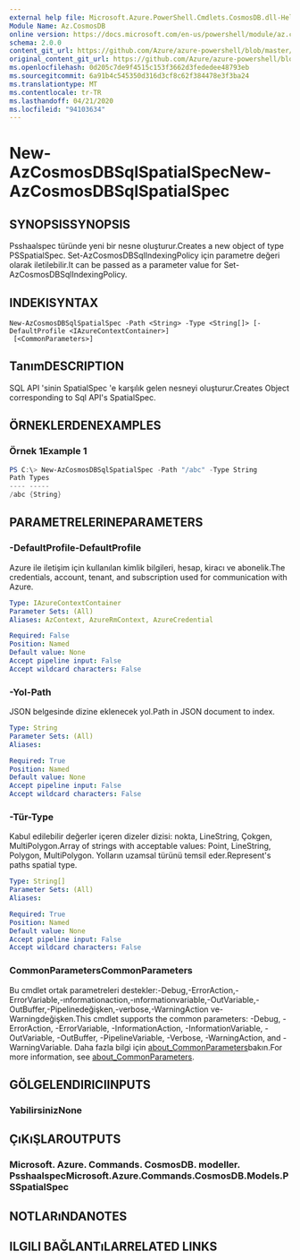 ```yaml
---
external help file: Microsoft.Azure.PowerShell.Cmdlets.CosmosDB.dll-Help.xml
Module Name: Az.CosmosDB
online version: https://docs.microsoft.com/en-us/powershell/module/az.cosmosdb/new-azcosmosdbsqlspatialspec
schema: 2.0.0
content_git_url: https://github.com/Azure/azure-powershell/blob/master/src/CosmosDB/CosmosDB/help/New-AzCosmosDBSqlSpatialSpec.md
original_content_git_url: https://github.com/Azure/azure-powershell/blob/master/src/CosmosDB/CosmosDB/help/New-AzCosmosDBSqlSpatialSpec.md
ms.openlocfilehash: 0d205c7de9f4515c153f3662d3fededee48793eb
ms.sourcegitcommit: 6a91b4c545350d316d3cf8c62f384478e3f3ba24
ms.translationtype: MT
ms.contentlocale: tr-TR
ms.lasthandoff: 04/21/2020
ms.locfileid: "94103634"
---
```

# <span data-ttu-id="6a009-101">New-AzCosmosDBSqlSpatialSpec</span><span class="sxs-lookup"><span data-stu-id="6a009-101">New-AzCosmosDBSqlSpatialSpec</span></span>

## <span data-ttu-id="6a009-102">SYNOPSIS</span><span class="sxs-lookup"><span data-stu-id="6a009-102">SYNOPSIS</span></span>
<span data-ttu-id="6a009-103">Psshaalspec türünde yeni bir nesne oluşturur.</span><span class="sxs-lookup"><span data-stu-id="6a009-103">Creates a new object of type PSSpatialSpec.</span></span> <span data-ttu-id="6a009-104">Set-AzCosmosDBSqlIndexingPolicy için parametre değeri olarak iletilebilir.</span><span class="sxs-lookup"><span data-stu-id="6a009-104">It can be passed as a parameter value for Set-AzCosmosDBSqlIndexingPolicy.</span></span>

## <span data-ttu-id="6a009-105">INDEKI</span><span class="sxs-lookup"><span data-stu-id="6a009-105">SYNTAX</span></span>

```
New-AzCosmosDBSqlSpatialSpec -Path <String> -Type <String[]> [-DefaultProfile <IAzureContextContainer>]
 [<CommonParameters>]
```

## <span data-ttu-id="6a009-106">Tanım</span><span class="sxs-lookup"><span data-stu-id="6a009-106">DESCRIPTION</span></span>
<span data-ttu-id="6a009-107">SQL API 'sinin SpatialSpec 'e karşılık gelen nesneyi oluşturur.</span><span class="sxs-lookup"><span data-stu-id="6a009-107">Creates Object corresponding to Sql API's SpatialSpec.</span></span>

## <span data-ttu-id="6a009-108">ÖRNEKLERDEN</span><span class="sxs-lookup"><span data-stu-id="6a009-108">EXAMPLES</span></span>

### <span data-ttu-id="6a009-109">Örnek 1</span><span class="sxs-lookup"><span data-stu-id="6a009-109">Example 1</span></span>
```powershell
PS C:\> New-AzCosmosDBSqlSpatialSpec -Path "/abc" -Type String
Path Types
---- -----
/abc {String}
```

## <span data-ttu-id="6a009-110">PARAMETRELERINE</span><span class="sxs-lookup"><span data-stu-id="6a009-110">PARAMETERS</span></span>

### <span data-ttu-id="6a009-111">-DefaultProfile</span><span class="sxs-lookup"><span data-stu-id="6a009-111">-DefaultProfile</span></span>
<span data-ttu-id="6a009-112">Azure ile iletişim için kullanılan kimlik bilgileri, hesap, kiracı ve abonelik.</span><span class="sxs-lookup"><span data-stu-id="6a009-112">The credentials, account, tenant, and subscription used for communication with Azure.</span></span>

```yaml
Type: IAzureContextContainer
Parameter Sets: (All)
Aliases: AzContext, AzureRmContext, AzureCredential

Required: False
Position: Named
Default value: None
Accept pipeline input: False
Accept wildcard characters: False
```

### <span data-ttu-id="6a009-113">-Yol</span><span class="sxs-lookup"><span data-stu-id="6a009-113">-Path</span></span>
<span data-ttu-id="6a009-114">JSON belgesinde dizine eklenecek yol.</span><span class="sxs-lookup"><span data-stu-id="6a009-114">Path in JSON document to index.</span></span>

```yaml
Type: String
Parameter Sets: (All)
Aliases:

Required: True
Position: Named
Default value: None
Accept pipeline input: False
Accept wildcard characters: False
```

### <span data-ttu-id="6a009-115">-Tür</span><span class="sxs-lookup"><span data-stu-id="6a009-115">-Type</span></span>
<span data-ttu-id="6a009-116">Kabul edilebilir değerler içeren dizeler dizisi: nokta, LineString, Çokgen, MultiPolygon.</span><span class="sxs-lookup"><span data-stu-id="6a009-116">Array of strings with acceptable values: Point, LineString, Polygon, MultiPolygon.</span></span>
<span data-ttu-id="6a009-117">Yolların uzamsal türünü temsil eder.</span><span class="sxs-lookup"><span data-stu-id="6a009-117">Represent's paths spatial type.</span></span>

```yaml
Type: String[]
Parameter Sets: (All)
Aliases:

Required: True
Position: Named
Default value: None
Accept pipeline input: False
Accept wildcard characters: False
```

### <span data-ttu-id="6a009-118">CommonParameters</span><span class="sxs-lookup"><span data-stu-id="6a009-118">CommonParameters</span></span>
<span data-ttu-id="6a009-119">Bu cmdlet ortak parametreleri destekler:-Debug,-ErrorAction,-ErrorVariable,-ınformationaction,-ınformationvariable,-OutVariable,-OutBuffer,-Pipelinedeğişken,-verbose,-WarningAction ve-Warningdeğişken.</span><span class="sxs-lookup"><span data-stu-id="6a009-119">This cmdlet supports the common parameters: -Debug, -ErrorAction, -ErrorVariable, -InformationAction, -InformationVariable, -OutVariable, -OutBuffer, -PipelineVariable, -Verbose, -WarningAction, and -WarningVariable.</span></span> <span data-ttu-id="6a009-120">Daha fazla bilgi için [about_CommonParameters](http://go.microsoft.com/fwlink/?LinkID=113216)bakın.</span><span class="sxs-lookup"><span data-stu-id="6a009-120">For more information, see [about_CommonParameters](http://go.microsoft.com/fwlink/?LinkID=113216).</span></span>

## <span data-ttu-id="6a009-121">GÖLGELENDIRICI</span><span class="sxs-lookup"><span data-stu-id="6a009-121">INPUTS</span></span>

### <span data-ttu-id="6a009-122">Yabilirsiniz</span><span class="sxs-lookup"><span data-stu-id="6a009-122">None</span></span>

## <span data-ttu-id="6a009-123">ÇıKıŞLAR</span><span class="sxs-lookup"><span data-stu-id="6a009-123">OUTPUTS</span></span>

### <span data-ttu-id="6a009-124">Microsoft. Azure. Commands. CosmosDB. modeller. Psshaalspec</span><span class="sxs-lookup"><span data-stu-id="6a009-124">Microsoft.Azure.Commands.CosmosDB.Models.PSSpatialSpec</span></span>

## <span data-ttu-id="6a009-125">NOTLARıNDA</span><span class="sxs-lookup"><span data-stu-id="6a009-125">NOTES</span></span>

## <span data-ttu-id="6a009-126">ILGILI BAĞLANTıLAR</span><span class="sxs-lookup"><span data-stu-id="6a009-126">RELATED LINKS</span></span>
